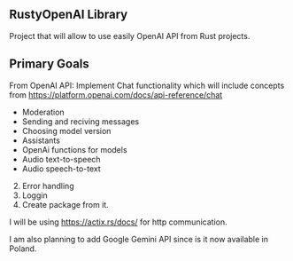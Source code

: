 ## RustyOpenAI Library

Project that will allow to use easily OpenAI API from Rust projects.

## Primary Goals

From OpenAI API:
Implement Chat functionality which will include concepts from https://platform.openai.com/docs/api-reference/chat
- Moderation
- Sending and reciving messages
- Choosing model version
- Assistants
- OpenAi functions for models
- Audio text-to-speech
- Audio speech-to-text

2. Error handling
3. Loggin
4. Create package from it.

I will be using https://actix.rs/docs/ for http communication.

I am also planning to add Google Gemini API since is it now available in Poland.
